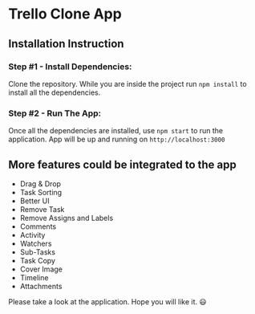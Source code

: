# Trello Clone App

## Installation Instruction

### Step #1 - Install Dependencies:

Clone the repository. While you are inside the project run `npm install` to install all the dependencies.

### Step #2 - Run The App:

Once all the dependencies are installed, use `npm start` to run the application. App will be up and running on `http://localhost:3000`

## More features could be integrated to the app

- Drag & Drop
- Task Sorting
- Better UI
- Remove Task
- Remove Assigns and Labels
- Comments
- Activity
- Watchers
- Sub-Tasks
- Task Copy
- Cover Image
- Timeline
- Attachments

Please take a look at the application. Hope you will like it. 😃
